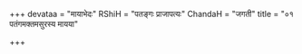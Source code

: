 +++
devataa = "मायाभेदः"
RShiH = "पतङ्गः प्राजापत्यः"
ChandaH = "जगती"
title = "०१ पतंगमक्तमसुरस्य मायया"

+++
